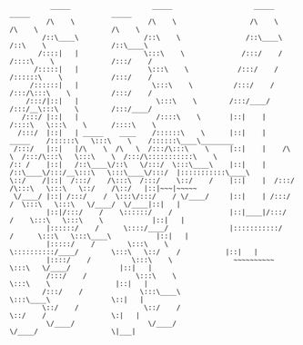 ```
          _____                    _____                    _____                    _____                    _____          
         /\    \                  /\    \                  /\    \                  /\    \                  /\    \         
        /::\____\                /::\    \                /::\____\                /::\    \                /::\____\        
       /::::|   |                \:::\    \              /:::/    /               /::::\    \              /:::/    /        
      /:::::|   |                 \:::\    \            /:::/    /               /::::::\    \            /:::/    /         
     /::::::|   |                  \:::\    \          /:::/    /               /:::/\:::\    \          /:::/    /          
    /:::/|::|   |                   \:::\    \        /:::/____/               /:::/__\:::\    \        /:::/____/           
   /:::/ |::|   |                   /::::\    \       |::|    |               /::::\   \:::\    \      /::::\    \           
  /:::/  |::|   | _____    ____    /::::::\    \      |::|    |     _____    /::::::\   \:::\    \    /::::::\____\________  
 /:::/   |::|   |/\    \  /\   \  /:::/\:::\    \     |::|    |    /\    \  /:::/\:::\   \:::\    \  /:::/\:::::::::::\    \ 
/:: /    |::|   /::\____\/::\   \/:::/  \:::\____\    |::|    |   /::\____\/:::/__\:::\   \:::\____\/:::/  |:::::::::::\____\
\::/    /|::|  /:::/    /\:::\  /:::/    \::/    /    |::|    |  /:::/    /\:::\   \:::\   \::/    /\::/   |::|~~~|~~~~~     
 \/____/ |::| /:::/    /  \:::\/:::/    / \/____/     |::|    | /:::/    /  \:::\   \:::\   \/____/  \/____|::|   |          
         |::|/:::/    /    \::::::/    /              |::|____|/:::/    /    \:::\   \:::\    \            |::|   |          
         |::::::/    /      \::::/____/               |:::::::::::/    /      \:::\   \:::\____\           |::|   |          
         |:::::/    /        \:::\    \               \::::::::::/____/        \:::\   \::/    /           |::|   |          
         |::::/    /          \:::\    \               ~~~~~~~~~~               \:::\   \/____/            |::|   |          
         /:::/    /            \:::\    \                                        \:::\    \                |::|   |          
        /:::/    /              \:::\____\                                        \:::\____\               \::|   |          
        \::/    /                \::/    /                                         \::/    /                \:|   |          
         \/____/                  \/____/                                           \/____/                  \|___|          
                                                                                                                             
```   


<!-- [![Top Langs](https://github-readme-stats.vercel.app/api/top-langs/?username=n1vk&layout=donut&exclude_repo=n1vk.github.io)](https://github.com/anuraghazra/github-readme-stats)
-->

<!--
**n1vk/n1vk** is a ✨ _special_ ✨ repository because its `README.md` (this file) appears on your GitHub profile.

Here are some ideas to get you started:

- 🔭 I’m currently working on ...
- 🌱 I’m currently learning ...
- 👯 I’m looking to collaborate on ...
- 🤔 I’m looking for help with ...
- 💬 Ask me about ...
- 📫 How to reach me: ...
- 😄 Pronouns: ...
- ⚡ Fun fact: ...
-->

